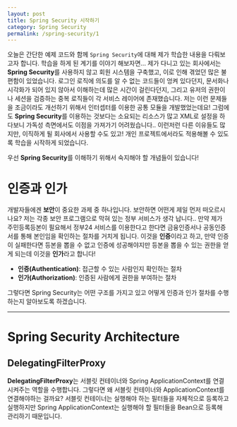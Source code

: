 ```yaml
---
layout: post
title: Spring Security 시작하기
category: Spring Security
permalink: /spring-security/1
---
```


오늘은 간단한 예제 코드와 함께 `Spring Security`에 대해 제가 학습한 내용을 다뤄보고자 합니다. 학습을 하게 된 계기를 이야기 해보자면... 제가 다니고 있는 회사에서는 **Spring Security**를 사용하지 않고 회원 시스템을 구축했고, 이로 인해 겪었던 많은 불편함이 있었습니다. 로그인 로직에 의도를 알 수 없는 코드들이 엉켜 있다던지, 문서화나 시각화가 되어 있지 않아서 이해하는데 많은 시간이 걸린다던지, 그리고 유저의 권한이나 세션을 검증하는 중복 로직들이 각 서비스 레이어에 존재했습니다. 저는 이런 문제들을 조금이라도 개선하기 위해서 인터셉터를 이용한 공통 모듈을 개발했었는데요! 그럼에도 **Spring Security**를 이용하는 것보다는 소요되는 리소스가 많고 XML로 설정을 하다보니 가독성 측면에서도 이점을 가져가기 어려웠습니다.. 이런저런 다른 이유들도 많지만, 이직하게 될 회사에서 사용할 수도 있고! 개인 프로젝트에서라도 적용해볼 수 있도록 학습을 시작하게 되었습니다.

우선 **Spring Security**를 이해하기 위해서 숙지해야 할 개념들이 있습니다!

# 인증과 인가
개발자들에겐 **보안**이 중요한 과제 중 하나입니다. 보안하면 어떤게 제일 먼저 떠오르시나요? 저는 각종 보안 프로그램으로 막혀 있는 정부 서비스가 생각 납니다.. 만약 제가 주민등록등본이 필요해서 정부24 서비스를 이용한다고 한다면 금융인증서나 공동인증서를 통해 본인임을 확인하는 절차를 거치게 됩니다. 이것을 **인증**이라고 하고, 만약 인증이 실패한다면 등본을 뽑을 수 없고 인증에 성공해야지만 등본을 뽑을 수 있는 권한을 얻게 되는데 이것을 **인가**라고 합니다!
* **인증(Authentication)**: 접근할 수 있는 사람인지 확인하는 절차
* **인가(Authorization)**: 인증된 사람에게 권한을 부여하는 절차

그렇다면 Spring Security는 어떤 구조를 가지고 있고 어떻게 인증과 인가 절차를 수행하는지 알아보도록 하겠습니다.

---

# Spring Security Architecture
## DelegatingFilterProxy
**DelegatingFilterProxy**는 서블릿 컨테이너와 Spring ApplicationContext를 연결시켜주는 역할을 수행합니다. 그렇다면 왜 서블릿 컨테이너와 ApplicationContext를 연결해야하는 걸까요? 서블릿 컨테이너는 실행해야 하는 필터들을 자체적으로 등록하고 실행하지만 Spring ApplicationContext는 실행해야 할 필터들을 Bean으로 등록해 관리하기 때문입니다.